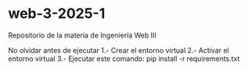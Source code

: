 # web-3-2025-1
Repositorio de la materia de Ingeniería Web III

No olvidar antes de ejecutar
1.- Crear el entorno virtual
2.- Activar el entorno virtual
3.- Ejecutar este comando: pip install -r requirements.txt